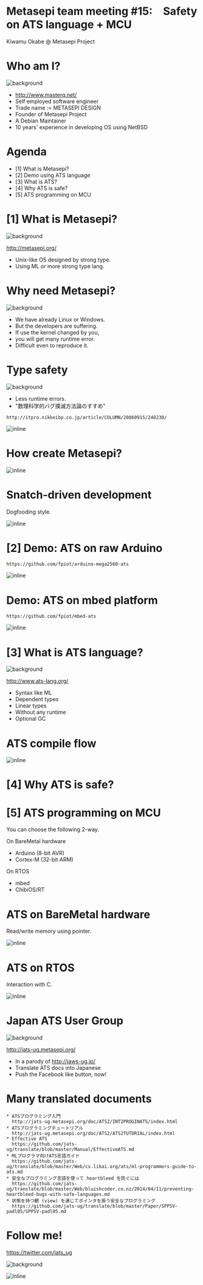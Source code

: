 # Metasepi team meeting #15:　Safety on ATS language + MCU

Kiwamu Okabe @ Metasepi Project

# Who am I?
![background](img/enjoy.png)

* http://www.masterq.net/
* Self employed software engineer
* Trade name := METASEPI DESIGN
* Founder of Metasepi Project
* A Debian Maintainer
* 10 years' experience in developing OS using NetBSD

# Agenda

* [1] What is Metasepi?
* [2] Demo using ATS language
* [3] What is ATS?
* [4] Why ATS is safe?
* [5] ATS programming on MCU

# [1] What is Metasepi?
![background](img/metasepi.png)

http://metasepi.org/

* Unix-like OS designed by strong type.
* Using ML or more strong type lang.

# Why need Metasepi?

![background](img/mud.png)

* We have already Linux or Windows.
* But the developers are suffering.
* If use the kernel changed by you,
* you will get many runtime error.
* Difficult even to reproduce it.

# Type safety
![background](img/safe.png)

* Less runtime errors.
* "数理科学的バグ撲滅方法論のすすめ"

~~~
http://itpro.nikkeibp.co.jp/article/COLUMN/20060915/248230/
~~~

![inline](draw/2013-01-18-few_error.png)

# How create Metasepi?

![inline](draw/iterative.png)

# Snatch-driven development

Dogfooding style.

![inline](draw/2012-12-27-arafura_design.png)

# [2] Demo: ATS on raw Arduino

~~~
https://github.com/fpiot/arduino-mega2560-ats
~~~

![inline](draw/demo_ats_arduino.png)

# Demo: ATS on mbed platform

~~~
https://github.com/fpiot/mbed-ats
~~~

![inline](draw/mbed_and_ats.png)

# [3] What is ATS language?
![background](img/ats_hongwei.png)

http://www.ats-lang.org/

* Syntax like ML
* Dependent types
* Linear types
* Without any runtime
* Optional GC

# ATS compile flow

![inline](draw/flow.png)

# [4] Why ATS is safe?

# [5] ATS programming on MCU

You can choose the following 2-way.

On BareMetal hardware

* Arduino (8-bit AVR)
* Cortex-M (32-bit ARM)

On RTOS

* mbed
* ChibiOS/RT

# ATS on BareMetal hardware

Read/write memory using pointer.

![inline](draw/ats_rw_pointer.png)

# ATS on RTOS

Interaction with C.

![inline](draw/ats_interaction_c.png)

# Japan ATS User Group
![background](img/jats-ug_like.png)

http://jats-ug.metasepi.org/

* In a parody of http://jaws-ug.jp/
* Translate ATS docs into Japanese
* Push the Facebook like button, now!

# Many translated documents

~~~
* ATSプログラミング入門
  http://jats-ug.metasepi.org/doc/ATS2/INT2PROGINATS/index.html
* ATSプログラミングチュートリアル
  http://jats-ug.metasepi.org/doc/ATS2/ATS2TUTORIAL/index.html
* Effective ATS
  https://github.com/jats-ug/translate/blob/master/Manual/EffectiveATS.md
* MLプログラマ向けATS言語ガイド
  https://github.com/jats-ug/translate/blob/master/Web/cs.likai.org/ats/ml-programmers-guide-to-ats.md
* 安全なプログラミング言語を使って heartbleed を防ぐには
  https://github.com/jats-ug/translate/blob/master/Web/bluishcoder.co.nz/2014/04/11/preventing-heartbleed-bugs-with-safe-languages.md
* 状態を持つ観 (view) を通じてポインタを扱う安全なプログラミング
  https://github.com/jats-ug/translate/blob/master/Paper/SPPSV-padl05/SPPSV-padl05.md
~~~

# Follow me!

https://twitter.com/jats_ug

![background](img/twitter.png)

![inline](img/jats-ug_logo_v1.png)
